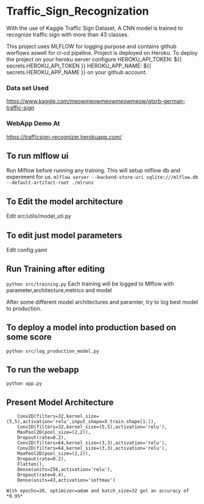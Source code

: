 # Traffic_Sign_Recognization
With the use of Kaggle Traffic Sign Dataset, A CNN model is trained to recognize traffic sign with more than 43 classes.

This project uses MLFLOW for logging purpose and contains github worflows aswell for ci-cd pipeline.
Project is deployed on Heroku.
To deploy the project on your heroku server configure
    HEROKU_API_TOKEN: ${{ secrets.HEROKU_API_TOKEN }}
    HEROKU_APP_NAME: ${{ secrets.HEROKU_APP_NAME }} 
on your github account.

### Data set Used
https://www.kaggle.com/meowmeowmeowmeowmeow/gtsrb-german-traffic-sign


### WebApp Demo At
https://trafficsign-recognizer.herokuapp.com/

## To run mlflow ui
Run Mlflow before running any training. This will setup mlflow db and experiment for us.
```mlflow server --backend-store-uri sqlite:///mlflow.db --default-artifact-root ./mlruns```

## To Edit the model architecture
Edit src/utils/model_uti.py

## To edit just model parameters
Edit config.yaml

## Run Training after editing
```python src/training.py```
Each training will be logged to Mlflow with parameter,architecture,metrics and model

After some different model architectures and paramter, try to log best model to production.

## To deploy a model into production based on some score
```python src/log_production_model.py```

## To run the webapp
```python app.py```


## Present Model Architecture

        Conv2D(filters=32,kernel_size=(5,5),activation='relu',input_shape=X_train.shape[1:]),
        Conv2D(filters=32,kernel_size=(5,5),activation='relu'),
        MaxPool2D(pool_size=(2,2)),
        Dropout(rate=0.2),
        Conv2D(filters=64,kernel_size=(3,3),activation='relu'),
        Conv2D(filters=64,kernel_size=(3,3),activation='relu'),
        MaxPool2D(pool_size=(2,2)),
        Dropout(rate=0.2),
        Flatten(),
        Dense(units=256,activation='relu'),
        Dropout(rate=0.4),
        Dense(units=43,activation='softmax')
    
    With epochs=20, optimizer=adam and batch_size=32 got an accuracy of *0.95*
